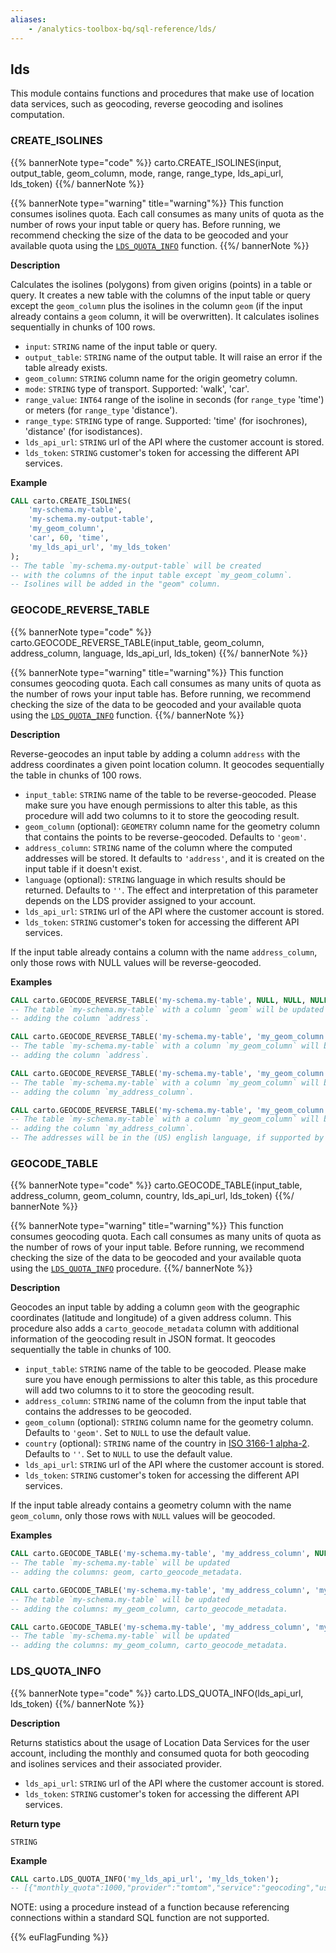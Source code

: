 ```yaml
---
aliases:
    - /analytics-toolbox-bq/sql-reference/lds/
---
```

## lds

<div class="badges"><div class="experimental"></div><div class="advanced"></div></div>

This module contains functions and procedures that make use of location data services, such as geocoding, reverse geocoding and isolines computation.

### CREATE_ISOLINES

{{% bannerNote type="code" %}}
carto.CREATE_ISOLINES(input, output_table, geom_column, mode, range, range_type, lds_api_url, lds_token)
{{%/ bannerNote %}}

{{% bannerNote type="warning" title="warning"%}}
This function consumes isolines quota. Each call consumes as many units of quota as the number of rows your input table or query has. Before running, we recommend checking the size of the data to be geocoded and your available quota using the [`LDS_QUOTA_INFO`](#lds_quota_info) function.
{{%/ bannerNote %}}

**Description**

Calculates the isolines (polygons) from given origins (points) in a table or query. It creates a new table with the columns of the input table or query except the `geom_column` plus the isolines in the column `geom` (if the input already contains a `geom` column, it will be overwritten). It calculates isolines sequentially in chunks of 100 rows.

* `input`: `STRING` name of the input table or query.
* `output_table`: `STRING` name of the output table. It will raise an error if the table already exists.
* `geom_column`: `STRING` column name for the origin geometry column.
* `mode`: `STRING` type of transport. Supported: 'walk', 'car'.
* `range_value`: `INT64` range of the isoline in seconds (for `range_type` 'time') or meters (for `range_type` 'distance').
* `range_type`: `STRING` type of range. Supported: 'time' (for isochrones), 'distance' (for isodistances).
* `lds_api_url`: `STRING` url of the API where the customer account is stored.
* `lds_token`: `STRING` customer's token for accessing the different API services.

**Example**

```sql
CALL carto.CREATE_ISOLINES(
    'my-schema.my-table',
    'my-schema.my-output-table',
    'my_geom_column',
    'car', 60, 'time',
    'my_lds_api_url', 'my_lds_token'
);
-- The table `my-schema.my-output-table` will be created
-- with the columns of the input table except `my_geom_column`.
-- Isolines will be added in the "geom" column.
```

### GEOCODE_REVERSE_TABLE

{{% bannerNote type="code" %}}
carto.GEOCODE_REVERSE_TABLE(input_table, geom_column, address_column, language, lds_api_url, lds_token)
{{%/ bannerNote %}}

{{% bannerNote type="warning" title="warning"%}}
This function consumes geocoding quota. Each call consumes as many units of quota as the number of rows your input table has. Before running, we recommend checking the size of the data to be geocoded and your available quota using the [`LDS_QUOTA_INFO`](#lds_quota_info) function.
{{%/ bannerNote %}}

**Description**

Reverse-geocodes an input table by adding a column `address` with the address coordinates a given point location column. It geocodes sequentially the table in chunks of 100 rows.

* `input_table`: `STRING` name of the table to be reverse-geocoded. Please make sure you have enough permissions to alter this table, as this procedure will add two columns to it to store the geocoding result.
* `geom_column` (optional): `GEOMETRY` column name for the geometry column that contains the points to be reverse-geocoded. Defaults to `'geom'`.
* `address_column`: `STRING` name of the column where the computed addresses will be stored. It defaults to `'address'`, and it is created on the input table if it doesn't exist.
* `language` (optional): `STRING` language in which results should be returned. Defaults to `''`. The effect and interpretation of this parameter depends on the LDS provider assigned to your account.
* `lds_api_url`: `STRING` url of the API where the customer account is stored.
* `lds_token`: `STRING` customer's token for accessing the different API services.

If the input table already contains a column with the name `address_column`, only those rows with NULL values will be reverse-geocoded.

**Examples**

```sql
CALL carto.GEOCODE_REVERSE_TABLE('my-schema.my-table', NULL, NULL, NULL, 'my_lds_api_url', 'my_lds_token');
-- The table `my-schema.my-table` with a column `geom` will be updated
-- adding the column `address`.
```

```sql
CALL carto.GEOCODE_REVERSE_TABLE('my-schema.my-table', 'my_geom_column', NULL, NULL, 'my_lds_api_url', 'my_lds_token');
-- The table `my-schema.my-table` with a column `my_geom_column` will be updated
-- adding the column `address`.
```

```sql
CALL carto.GEOCODE_REVERSE_TABLE('my-schema.my-table', 'my_geom_column', 'my_address_column', NULL, 'my_lds_api_url', 'my_lds_token');
-- The table `my-schema.my-table` with a column `my_geom_column` will be updated
-- adding the column `my_address_column`.
```

```sql
CALL carto.GEOCODE_REVERSE_TABLE('my-schema.my-table', 'my_geom_column', 'my_address_column', 'en-US', 'my_lds_api_url', 'my_lds_token');
-- The table `my-schema.my-table` with a column `my_geom_column` will be updated
-- adding the column `my_address_column`.
-- The addresses will be in the (US) english language, if supported by the account LDS provider.
```

### GEOCODE_TABLE

{{% bannerNote type="code" %}}
carto.GEOCODE_TABLE(input_table, address_column, geom_column, country, lds_api_url, lds_token)
{{%/ bannerNote %}}

{{% bannerNote type="warning" title="warning"%}}
This function consumes geocoding quota. Each call consumes as many units of quota as the number of rows of your input table. Before running, we recommend checking the size of the data to be geocoded and your available quota using the [`LDS_QUOTA_INFO`](#lds_quota_info) procedure.
{{%/ bannerNote %}}

**Description**

Geocodes an input table by adding a column `geom` with the geographic coordinates (latitude and longitude) of a given address column. This procedure also adds a `carto_geocode_metadata` column with additional information of the geocoding result in JSON format. It geocodes sequentially the table in chunks of 100.

* `input_table`: `STRING` name of the table to be geocoded. Please make sure you have enough permissions to alter this table, as this procedure will add two columns to it to store the geocoding result.
* `address_column`: `STRING` name of the column from the input table that contains the addresses to be geocoded.
* `geom_column` (optional): `STRING` column name for the geometry column. Defaults to `'geom'`. Set to `NULL` to use the default value.
* `country` (optional): `STRING` name of the country in [ISO 3166-1 alpha-2](https://en.wikipedia.org/wiki/ISO_3166-1_alpha-2). Defaults to `''`. Set to `NULL` to use the default value.
* `lds_api_url`: `STRING` url of the API where the customer account is stored.
* `lds_token`: `STRING` customer's token for accessing the different API services.

If the input table already contains a geometry column with the name `geom_column`, only those rows with `NULL` values will be geocoded.

**Examples**

```sql
CALL carto.GEOCODE_TABLE('my-schema.my-table', 'my_address_column', NULL, NULL, 'my_lds_api_url', 'my_lds_token');
-- The table `my-schema.my-table` will be updated
-- adding the columns: geom, carto_geocode_metadata.
```

```sql
CALL carto.GEOCODE_TABLE('my-schema.my-table', 'my_address_column', 'my_geom_column', NULL, 'my_lds_api_url', 'my_lds_token');
-- The table `my-schema.my-table` will be updated
-- adding the columns: my_geom_column, carto_geocode_metadata.
```

```sql
CALL carto.GEOCODE_TABLE('my-schema.my-table', 'my_address_column', 'my_geom_column', 'my_country', 'my_lds_api_url', 'my_lds_token');
-- The table `my-schema.my-table` will be updated
-- adding the columns: my_geom_column, carto_geocode_metadata.
```


### LDS_QUOTA_INFO

{{% bannerNote type="code" %}}
carto.LDS_QUOTA_INFO(lds_api_url, lds_token)
{{%/ bannerNote %}}

**Description**

Returns statistics about the usage of Location Data Services for the user account, including the monthly and consumed quota for both geocoding and isolines services and their associated provider.

* `lds_api_url`: `STRING` url of the API where the customer account is stored.
* `lds_token`: `STRING` customer's token for accessing the different API services.

**Return type**

`STRING`

**Example**

```sql
CALL carto.LDS_QUOTA_INFO('my_lds_api_url', 'my_lds_token');
-- [{"monthly_quota":1000,"provider":"tomtom","service":"geocoding","used_quota":10},{"monthly_quota":100,"provider":"here","service":"isolines","used_quota":10}]
```

NOTE: using a procedure instead of a function because referencing connections within a standard SQL function are not supported.


{{% euFlagFunding %}}